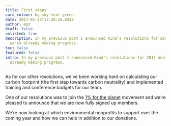 ```yaml
---
title: First steps
card_colour: bg-sky text-green
date: 2017-01-23T17:20:16.842Z
author: mat
draft: false
unlisted: true
description: In my previous post I announced Kind's resolutions for 2017 and
  we're already making progress.
toc: false
featured: false
intro: In my previous post I announced Kind's resolutions for 2017 and we're
  already making progress.
---
```

As for our other resolutions, we’ve been working hard on calculating our carbon footprint (the first step towards carbon neutrality) and implemented training and conference budgets for our team.

One of our resolutions was to join the [1% for the planet](https://www.onepercentfortheplanet.org/) movement and we’re pleased to announce that we are now fully signed up members.

We’re now looking at which environmental nonprofits to support over the coming year and how we can help in addition to our donations.
